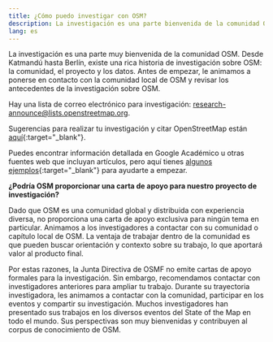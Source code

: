 ```yaml
---
title: ¿Cómo puedo investigar con OSM?
description: La investigación es una parte bienvenida de la comunidad OSM
lang: es
---
```


La investigación es una parte muy bienvenida de la comunidad OSM. Desde Katmandú hasta Berlín, existe una rica historia de investigación sobre OSM: la comunidad, el proyecto y los datos. Antes de empezar, le animamos a ponerse en contacto con la comunidad local de OSM y revisar los antecedentes de la investigación sobre OSM.

Hay una lista de correo electrónico para investigación: <a href="mailto:research-announce@lists.openstreetmap.org">research-announce@lists.openstreetmap.org</a>.

Sugerencias para realizar tu investigación y citar OpenStreetMap están [aquí](https://wiki.openstreetmap.org/wiki/Researcher_Information){:target="_blank"}.

Puedes encontrar información detallada en Google Académico u otras fuentes web que incluyan artículos, pero aquí tienes [algunos ejemplos](https://wiki.openstreetmap.org/wiki/Research){:target="_blank"} para ayudarte a empezar.

**¿Podría OSM proporcionar una carta de apoyo para nuestro proyecto de investigación?**

Dado que OSM es una comunidad global y distribuida con experiencia diversa, no proporciona una carta de apoyo exclusiva para ningún tema en particular. Animamos a los investigadores a contactar con su comunidad o capítulo local de OSM. La ventaja de trabajar dentro de la comunidad es que pueden buscar orientación y contexto sobre su trabajo, lo que aportará valor al producto final.

Por estas razones, la Junta Directiva de OSMF no emite cartas de apoyo formales para la investigación. Sin embargo, recomendamos contactar con investigadores anteriores para ampliar tu trabajo. Durante su trayectoria investigadora, les animamos a contactar con la comunidad, participar en los eventos y compartir su investigación. Muchos investigadores han presentado sus trabajos en los diversos eventos del State of the Map en todo el mundo. Sus perspectivas son muy bienvenidas y contribuyen al corpus de conocimiento de OSM.